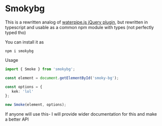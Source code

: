 # Smokybg

This is a rewritten analog of [waterpipe.js jQuery plugin](https://github.com/dragdropsite/waterpipe.js/), but rewritten in typescript and usable as a common npm module with types (not perfectly typed tho)

You can install it as 
```shell script
npm i smokybg
```
Usage
```typescript
import { Smoke } from 'smokybg';

const element = document.getElementById('smoky-bg');

const options = {
   kek: 'lol'
};

new Smoke(element, options);
```

If anyone will use this- I will provide wider documentation for this and make a better API
